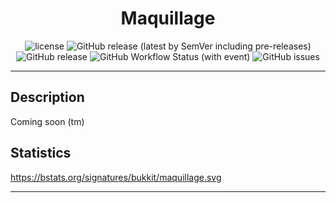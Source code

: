<h1 align="center">Maquillage</h1>
<p align="center">
    <img src="https://img.shields.io/github/license/Alathra/Template-Gradle-Plugin?color=blue&style=flat-square" alt="license"/>
    <img alt="GitHub release (latest by SemVer including pre-releases)" src="https://img.shields.io/github/downloads-pre/Alathra/Template-Gradle-Plugin/latest/total?style=flat-square">
    <img alt="GitHub release" src="https://img.shields.io/github/downloads-pre/Alathra/Template-Gradle-Plugin/latest?style=flat-square">
    <img alt="GitHub Workflow Status (with event)" src="https://img.shields.io/github/actions/workflow/status/Alathra/Template-Gradle-Plugin/release.yml?style=flat-square">
    <img alt="GitHub issues" src="https://img.shields.io/github/issues/Alathra/Template-Gradle-Plugin?style=flat-square">
</p>

---

## Description

Coming soon (tm)

## Statistics

https://bstats.org/signatures/bukkit/maquillage.svg

---
